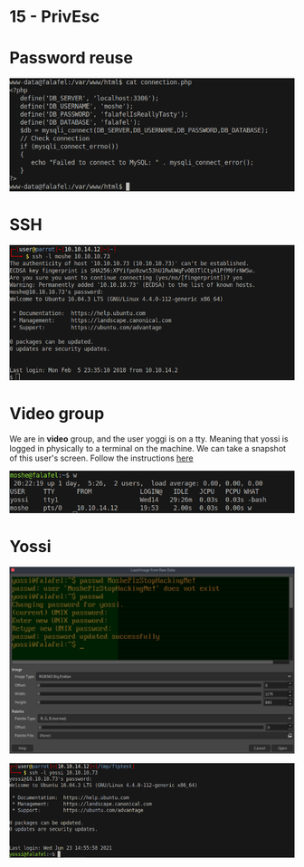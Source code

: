# 15 - PrivEsc



# Password reuse
![](vx_images/4266185306537.png)

# SSH

![](vx_images/642415064963.png)


# Video group

We are in **video** group, and the user yoggi is on a tty. Meaning that yossi is logged in physically to a terminal on the machine. We can take a snapshot of this user's screen. Follow the instructions [here](https://book.hacktricks.xyz/linux-unix/privilege-escalation/interesting-groups-linux-pe#pe-method-2)

 ![](vx_images/3184252108418.png)


# Yossi

![](vx_images/3074395737593.png)

![](vx_images/1404182718447.png)